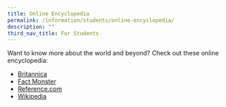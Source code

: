 ```yaml
---
title: Online Encyclopedia
permalink: /information/students/online-encyclopedia/
description: ""
third_nav_title: For Students
---
```


Want to know more about the world and beyond? Check out these online encyclopedia:
*   [Britannica](http://www.britannica.com/)
*   [Fact Monster](http://www.factmonster.com/)
*   [Reference.com](http://www.reference.com/)
*   [Wikipedia](http://en.wikipedia.org/wiki/Main_Page)